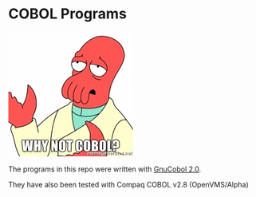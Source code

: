 # COBOL Programs

![Why Not COBOL?](/why-not-cobol.jpg?raw=true)

The programs in this repo were written with [GnuCobol 2.0](http://open-cobol.sourceforge.net/).

They have also been tested with Compaq COBOL v2.8 (OpenVMS/Alpha)
